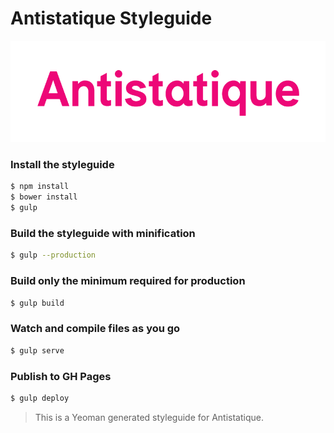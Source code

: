 # Antistatique Styleguide

![Antistatique](./assets/img/Antistatique_Logo_Couleur.png)
### Install the styleguide

```bash
$ npm install
$ bower install
$ gulp
```

### Build the styleguide with minification

```bash
$ gulp --production
```

### Build only the minimum required for production

```bash
$ gulp build
```

### Watch and compile files as you go

```bash
$ gulp serve
```

### Publish to GH Pages

```bash
$ gulp deploy
```


> This is a Yeoman generated styleguide for Antistatique.